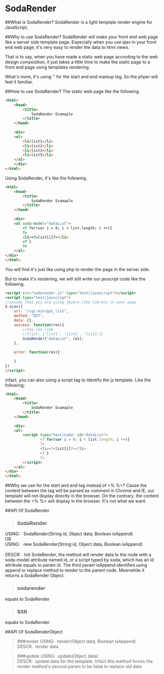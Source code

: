 SodaRender
==========


##What is SodaRender?
SodaRender is a light template render engine for JavaScript;

##Why to use SodaRender?
SodaRender will make your front end web page like a server side template page. Especially
 when you use ajax in your front end web page, it's very easy to render the data to html views.
 
That is to say, when you have made a static web page accroding to the web design composition, it just takes a little time to make the static page to a front end page using templates rendering.

What's more, it's using '<?' and '?>' for the start and end markup tag. So the phper will feel it familiar.

##How to use SodaRender?
The static web page like the following.

```html
<html>
    <head>
        <title>
            SodaRender Examaple
        </title>
    </head>
    
    <div>
    <ul>
        <li>list1</li>
        <li>list2</li>
        <li>list3</li>
        <li>list3</li>
    </ul>
    </div>
</html>
```

Using SodaRender, it's like the following.

```html
<html>
    <head>
        <title>
            SodaRender Examaple
        </title>
    </head>
    
    <div>
    <ul soda-model="dataList">
        <? for(var i = 0; i < list.length; i ++){
        ?>
        <li><?=list[i]?></li>
        <? }
        ?>
    </ul>
</div>
</html>
```
You will find it's just like using php to render the page in the server side.

But to make it's rendering, we will still write our javscript code like the following.
```html
<script src="sodarender.js" type="text/javascript"></script>
<script type="text/javscript">
//assume that you are using jQuery-like library in your page
$.ajax({
    url: "/cgi-bin/get_list",
    method: "GET",
    data: {},
    success: function(res){
        //the res like
        //{list: ['list1', 'list2', 'list3']}
        SodaRender("dataList", res);
    },
    
    error: function(res){
        
    }
})
</script>
```

infact, you can also using a script tag to identify the js template. Like the following;
```html
<html>
    <head>
        <title>
            SodaRender Examaple
        </title>
    </head>
    
    <div>
    <ul>
        <script type="text/soda" id="dataList">
                <? for(var i = 0; i < list.length; i ++){
                ?>
                <li><?=list[i]?></li>
                <? }
                ?>
        </script>
    </ul>
</div>
</html>
```
##Why we use <? ?> for the start and end tag instead of <% %>?
Cause the content between the <? ?> tag will be parsed as comment in Chrome and IE, our template will not display directly in the browser. On the contrary, the content between the <% %> will display in the browser. It's not what we want.

##API Of SodaRender
>### SodaRender
USING: &nbsp;&nbsp;SodaRender(String id, Object data, Boolean isAppend)<br />OR<br />
USING: &nbsp;&nbsp;new SodaRender(String id, Object data, Boolean isAppend)<br /><br />
DESCR: &nbsp;&nbsp;Init SodaRender, the method will render data to the node with a soda-model attribute named id, or a script typed by soda, which has an id attribute equals to param id. The third param isAppend identifies using append or replace method to render to the parent node. Meanwhile it returns a SodaRender Object.

>### sodarender
equals to SodaRender

>### $SR
equals to SodaRender

##API Of SodaRenderObject
>###render
USING:&nbsp;&nbsp;render(Object data, Boolean isAppend)<br />
DESCR:&nbsp;&nbsp;render data

>###update
USING:&nbsp;&nbsp;update(Object data)<br />
DESCR:&nbsp;&nbsp;update data for the template. Infact this method forces the render method's second param to be false to replace old data
